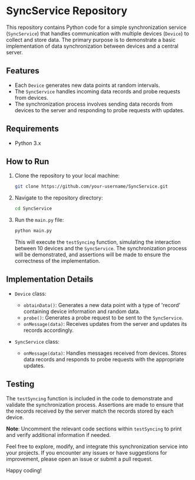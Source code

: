 # SyncService Repository

This repository contains Python code for a simple synchronization service (`SyncService`) that handles communication with multiple devices (`Device`) to collect and store data. The primary purpose is to demonstrate a basic implementation of data synchronization between devices and a central server.

## Features

- Each `Device` generates new data points at random intervals.
- The `SyncService` handles incoming data records and probe requests from devices.
- The synchronization process involves sending data records from devices to the server and responding to probe requests with updates.

## Requirements

- Python 3.x

## How to Run

1. Clone the repository to your local machine:

   ```bash
   git clone https://github.com/your-username/SyncService.git
   ```

2. Navigate to the repository directory:

   ```bash
   cd SyncService
   ```

3. Run the `main.py` file:

   ```bash
   python main.py
   ```

   This will execute the `testSyncing` function, simulating the interaction between 10 devices and the `SyncService`. The synchronization process will be demonstrated, and assertions will be made to ensure the correctness of the implementation.

## Implementation Details

- `Device` class:
  - `obtainData()`: Generates a new data point with a type of 'record' containing device information and random data.
  - `probe()`: Generates a probe request to be sent to the `SyncService`.
  - `onMessage(data)`: Receives updates from the server and updates its records accordingly.

- `SyncService` class:
  - `onMessage(data)`: Handles messages received from devices. Stores data records and responds to probe requests with the appropriate updates.

## Testing

The `testSyncing` function is included in the code to demonstrate and validate the synchronization process. Assertions are made to ensure that the records received by the server match the records stored by each device.

**Note**: Uncomment the relevant code sections within `testSyncing` to print and verify additional information if needed.

Feel free to explore, modify, and integrate this synchronization service into your projects. If you encounter any issues or have suggestions for improvement, please open an issue or submit a pull request.

Happy coding!
